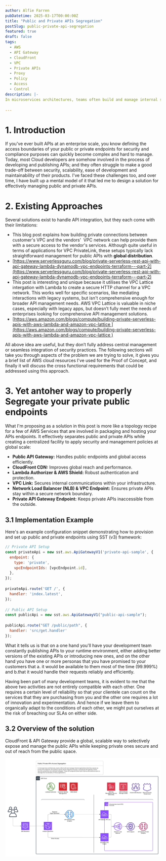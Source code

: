 ```yaml
---
author: Alfie Farren
pubDatetime: 2025-03-17T00:00:00Z
title: "Public and Private APIs Segregation"
postSlug: public-private-api-segregation
featured: true
draft: false
tags:
  - AWS
  - API Gateway
  - CloudFront
  - VPC
  - Private APIs
  - Proxy
  - Policy
  - Access
  - Control
description: |-
In microservices architectures, teams often build and manage internal services and want to make them available as private API endpoints and at the same time there are endpionts publicly expose those endpoints through a centralized API gateway where security protections are centrally managed. These API endpoints allow both internal and external users to leverage the functionality of those applications.
    
---
```


# 1. Introduction

If you've ever built APIs at an enterprise scale, you know defining the access boundaries of your public or private endpoints for security and compliance purposes can quickly become complex and hard to manage. Today, most Cloud developers are somehow involved in the process of developing and publishing APIs; and they often struggle to make a good trade-off between security, scalability, ease of development and maintainability of their products. I've faced these challenges too, and over time, I have built up a mental model of it that led me to design a solution for effectively managing public and private APIs.

# 2. Existing Approaches

Several solutions exist to handle API integration, but they each come with their limitations:

- This blog post explains how building private connections between  customer's VPC  and the vendors'  VPC network can help provide them with a secure access to the vendor's services. Although quite useful in terms of applications for VPC PrivateLink, these setups typically lack straightforward management for public APIs with **global distribution**.
- [https://www.serverlessguru.com/blog/private-serverless-rest-api-with-api-gateway-lambda-dynamodb-vpc-endpoints-terraform---part-2](https://www.serverlessguru.com/blog/private-serverless-rest-api-with-api-gateway-lambda-dynamodb-vpc-endpoints-terraform---part-2)
- This post is interesting and unique because it utilises the VPC Lattice intergation with Lambda to create a secure HTTP channel for a  VPC network. This works well for specific scenarios, like mediating interactions with legacy systems, but isn't comprehensive enough for broader API management needs. AWS VPC Lattice is valuable in niche cases, especially with legacy apps, but doesn’t fully meet the needs of enterprises looking for comprehensive API management solutions.
- [https://aws.amazon.com/blogs/compute/building-private-serverless-apis-with-aws-lambda-and-amazon-vpc-lattice ](https://aws.amazon.com/blogs/compute/building-private-serverless-apis-with-aws-lambda-and-amazon-vpc-lattice )

All above idea are useful, but they don’t fully address central management or seamless integration of security practices. The following sections will take you through aspects of the problem we are trying to solve, it gives you a brief list of AWS cloud resources I've used for the Proof of Concept, and finally it will discuss the cross functional requirements that could be addressed using this approach.



# 3. Yet antoher way to properly Segregate your private public endpoints

What I'm proposing  as a solution in this post is more like a topology recipe for a few of AWS Services that are involved in packaging and hosting your APIs endpoints. It effectively separates public and private APIs while creating a centralized facility to apply security and management policies at global scale:

- **Public API Gateway:** Handles public endpoints and global access efficiently.
- **CloudFront CDN:** Improves global reach and performance.
- **Lambda Authorizer & AWS Shield:** Robust authentication and protection.
- **VPC Link:** Secures internal communications within your infrastructure.
- **Network Load Balancer (NLB) & VPC Endpoint:** Ensures private APIs stay within a secure network boundary.
- **Private API Gateway Endpoint:** Keeps private APIs inaccessible from the outside.

## 3.1 Implementation Example

Here's an example configuration snippet demonstrating how to provision and set up public and private endpoints using SST (v3) framework:

```javascript
// Private API Setup
const privateApi = new sst.aws.ApiGatewayV1('private-api-sample', {
  endpoint: {
    type: 'private',
    vpcEndpointIds: [vpcEndpoint.id],
  },
});

privateApi.route('GET /', {
  handler: 'index.latest',
});

// Public API Setup
const publicApi = new sst.aws.ApiGatewayV1("public-api-sample");

publicApi.route("GET /public/path", {
  handler: 'src/get.handler'
});
```

What it tells us is that on a one hand you'll have your development team constantly publishing APIs to your runtime environment, either adding better versions of the existing APIs or introducing new ones, and on the other hand you have one or more personas that you have promised to your customers that a. it would be available to them most of the time (99.999%) and b.that it would handle their requests reliably and efficiently.

Having been part of many development teams, it is evident to me that the above two activities are not entirely compatible with each other. One requires a certain level of reliability so that your clientele can count on the services that they are purchasing from you and the other one requires a lot of innovation and experimentation. And hence if we leave them to organically adapt to the conditions of each other, we might put ourselves at the risk of breaching our SLAs on either side. 

## 3.2 Overview of the solution
	
CloudFront & API Gateway provide a global, scalable way to selectively expose and manage the public APIs while keeping private ones secure and out of reach from the public space. 

![](../../assets/images/public_private_api_architecture.jpg "")


